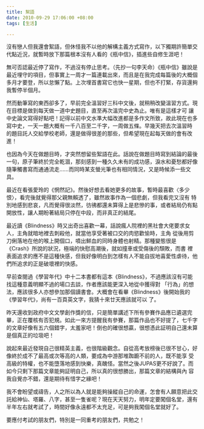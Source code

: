 ```yaml
---
title: 絮語
date: 2010-09-29 17:06:00 +08:00
tags: [生活]

---
```


 沒有戀人但我還會絮語，但休怪我不以他的解構主義方式寫作，以下獨期許簡單交代點近況，就暫時放下那篇根本沒有人看的《瓶中信》，插進些自修生涯吧！  
  
 無可否認最近停了寫作，不過沒有停止思考。（先抄一句李天命）《瓶中信》雖說是最近埋守的項目，但事實上一周才一篇連載出來，而且是在我完成每篇後的大概個多月才要登，所以怠懶了點。上次埋首書寫它也快一星期，但也不打緊，存貨還夠我暫停半個月。  
  
 然而動筆寫的東西卻多了，早前完全溫習好三科中文後，就稍稍改變溫習方式。現在目標是做到每天做一道中史題目，直至再次溫完中史為止。唯有是這樣才可 讓中史論文寫得好點吧！記得以前中文水準大幅改進都是多作文所致，故此現在也多寫中史，一天一題大概有一千八百至二千字，一周做五條。早幾天把去次溫習時 的題目託人交給學校老師，還是做得很差的那些，但希望現在起每天做的會有改進！  
  
 也因為今天在做題目時，才突然想留些絮語在此。話說在做題目時寫到結論的最後一句，原子筆終於完全乾涸，那刻感到一種久久未有的成功感，淚水和憂愁都好像隨筆觸書寫而通通流走……而同時某支螢光筆也有相同情況，又是時候添一些文具。  
  
 最近在看張愛玲的《惘然記》。然後好想去看她更多的故事，暫時最喜歡〈多少恨〉，看完後就覺得那父親無賴透了，雖然故事作為一個悲劇，但我看完又沒有 特別地感到悲哀，凡而覺得很淡然，彷彿都還未算得上是悲慘的事，或者結局仍有點開放性，讓人期盼著結局只停在中段，而非真正的結尾。  
  
 最近讀《Blindness》時又出奇出喜歡一幕，話說瘋人院裡的黑社會大佬要求女人，主角就暗地裡去刺殺他，就當他享受著被口交的肉慾歡愉時，主角 從後用剪刀俐落地在他的喉上開個口，噴出鮮血的同時身體也射精。那種變態很是《Crash》所說的狀況，極端的快慰高潮後，就如撞車或受傷後的頹敗，而書 裡表面追求的應不是這種快感，但我好像明白到怎樣有人不能自拔地喜愛性虐待，他們所追求的正是破壞裡的快感。  
  
 早前查閱過《學習年代》中十二本書都有這本《Blindness》，不過應該沒有可能找這種意義明顯不過的場口去談，作者應該能更深入地從中獲得對 「行為」的想法，應該很多人亦想參加那個讀書會。大概會在看畢《Blindness》後開始我的《學習年代》，尚有一百頁英文字，我猜十來廿天應該就可以 了。  
  
 昨天還收到政府中文文學創作獎的信，只是簡單講述下所有參賽作品應已遴選完畢，正在覆核有否犯規。如此一來方提醒我有參賽，那篇作品也不好提了，七千字的文章好像有五六個錯字，太羞家吧！倒也的確很想贏，很想憑此証明自己還未算是個真正的垃圾吧！  
  
 說起來最近發現自己很精英主義，也很階級觀念。自從高考放榜後已很不甘心，好像終於成不了最高或次等高的人類，要成為中游那堆踟躕不前的人，既不能享 受高級的特權，也不能墮落地感到快樂，真醜怪。當然之後JUPAS更不好說了。而如今只剩下那篇文章能夠証明自己，所以真的很想勝出，那篇文章的結構與內 容我自覺亦不錯，還是期待有惜字之緣吧！  
  
 我不會盼望或禱告，人之所以為人就是能夠操縱自己的命運，怎會有人願意把此交託給神仙、塔羅、八字，甚至一隻雀呢？現在天天努力，明年定要闖個名堂，還有半年左右就考試了，時間好像永遠都不太充足，可是夠我闖個名堂就好了。  
  
 要應付考試的朋友們，特別是一同重考的朋友們，共勉之！
